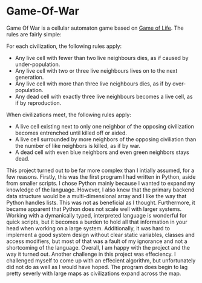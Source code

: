 # Game-Of-War
Game Of War is a cellular automaton game based on [Game of Life](https://www.youtube.com/watch?v=R9Plq-D1gEk). The rules are fairly simple:

For each civilization, the following rules apply:
* Any live cell with fewer than two live neighbours dies, as if caused by under-population.
* Any live cell with two or three live neighbours lives on to the next generation.
* Any live cell with more than three live neighbours dies, as if by over-population.
* Any dead cell with exactly three live neighbours becomes a live cell, as if by reproduction.

When civilizations meet, the following rules apply:
* A live cell existing next to only one neighbor of the opposing civilization becomes entrenched until killed off or aided.
* A live cell surrounded by more neighbors of the opposing civiliation than the number of like neighbors is killed, as if by war.
* A dead cell with even blue neighbors and even green neighbors stays dead.

This project turned out to be far more complex than I intially assumed, for a few reasons. 
Firstly, this was the first program I had written in Python, aside from smaller scripts. I chose Python mainly because I wanted to expand my knowledge of the language. However, I also knew that the primary backend data structure would be a multi-dimensional array and I like the way that Python handles lists. This was not as beneficial as I thought. 
Furthermore, it became apparent that Python does not scale well with larger systems. Working with a dymanically typed, interpreted language is wonderful for quick scripts, but it becomes a burden to hold all that information in your head when working on a large system. Additionally, it was hard to implement a good system design without clear static variables, classes and access modifiers, but most of that was a fault of my ignorance and not a shortcoming of the language. Overall, I am happy with the project and the way it turned out.
Another challenge in this project was effeciency. I challenged myself to come up with an effecient algorithm, but unfortunately did not do as well as I would have hoped. The program does begin to lag pretty severly with large maps as civilizations expand across the map.

